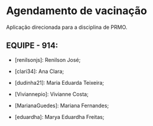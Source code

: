 # Agendamento de vacinação

Aplicação direcionada para a disciplina de PRMO. 

## EQUIPE - 914:
- [renilsonjs]: 
Renilson José;

- [clari34]:
Ana Clara;

- [dudinha21]:
Maria Eduarda Teixeira;

- [Viviannepio]:
Vivianne Costa;

- [MarianaGuedes]:
Mariana Fernandes;

- [eduardha]:
Marya Eduardha Freitas;



